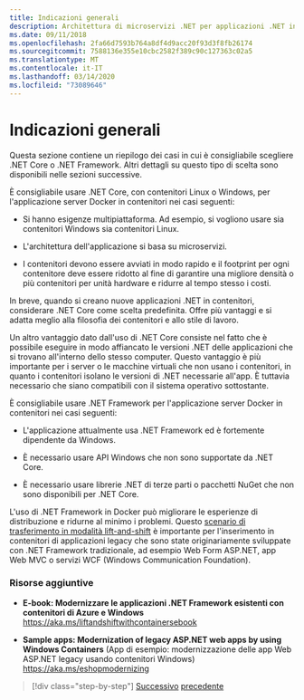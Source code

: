 ```yaml
---
title: Indicazioni generali
description: Architettura di microservizi .NET per applicazioni .NET in contenitori | Indicazioni generali
ms.date: 09/11/2018
ms.openlocfilehash: 2fa66d7593b764a8df4d9acc20f93d3f8fb26174
ms.sourcegitcommit: 7588136e355e10cbc2582f389c90c127363c02a5
ms.translationtype: MT
ms.contentlocale: it-IT
ms.lasthandoff: 03/14/2020
ms.locfileid: "73089646"
---
```

# <a name="general-guidance"></a>Indicazioni generali

Questa sezione contiene un riepilogo dei casi in cui è consigliabile scegliere .NET Core o .NET Framework. Altri dettagli su questo tipo di scelta sono disponibili nelle sezioni successive.

È consigliabile usare .NET Core, con contenitori Linux o Windows, per l'applicazione server Docker in contenitori nei casi seguenti:

- Si hanno esigenze multipiattaforma. Ad esempio, si vogliono usare sia contenitori Windows sia contenitori Linux.

- L'architettura dell'applicazione si basa su microservizi.

- I contenitori devono essere avviati in modo rapido e il footprint per ogni contenitore deve essere ridotto al fine di garantire una migliore densità o più contenitori per unità hardware e ridurre al tempo stesso i costi.

In breve, quando si creano nuove applicazioni .NET in contenitori, considerare .NET Core come scelta predefinita. Offre più vantaggi e si adatta meglio alla filosofia dei contenitori e allo stile di lavoro.

Un altro vantaggio dato dall'uso di .NET Core consiste nel fatto che è possibile eseguire in modo affiancato le versioni .NET delle applicazioni che si trovano all'interno dello stesso computer. Questo vantaggio è più importante per i server o le macchine virtuali che non usano i contenitori, in quanto i contenitori isolano le versioni di .NET necessarie all'app. È tuttavia necessario che siano compatibili con il sistema operativo sottostante.

È consigliabile usare .NET Framework per l'applicazione server Docker in contenitori nei casi seguenti:

- L'applicazione attualmente usa .NET Framework ed è fortemente dipendente da Windows.

- È necessario usare API Windows che non sono supportate da .NET Core.

- È necessario usare librerie .NET di terze parti o pacchetti NuGet che non sono disponibili per .NET Core.

L'uso di .NET Framework in Docker può migliorare le esperienze di distribuzione e ridurne al minimo i problemi. Questo [scenario di trasferimento in modalità lift-and-shift](https://aka.ms/liftandshiftwithcontainersebook) è importante per l'inserimento in contenitori di applicazioni legacy che sono state originariamente sviluppate con .NET Framework tradizionale, ad esempio Web Form ASP.NET, app Web MVC o servizi WCF (Windows Communication Foundation).

### <a name="additional-resources"></a>Risorse aggiuntive

- **E-book: Modernizzare le applicazioni .NET Framework esistenti con contenitori di Azure e Windows**  
    https://aka.ms/liftandshiftwithcontainersebook

- **Sample apps: Modernization of legacy ASP.NET web apps by using Windows Containers** (App di esempio: modernizzazione delle app Web ASP.NET legacy usando contenitori Windows)  
    https://aka.ms/eshopmodernizing

>[!div class="step-by-step"]
>[Successivo](index.md)
>[precedente](net-core-container-scenarios.md)
